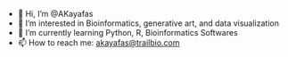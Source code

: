 - 👋 Hi, I’m @AKayafas
- 👀 I’m interested in Bioinformatics, generative art, and data visualization 
- 🌱 I’m currently learning Python, R, Bioinformatics Softwares
- 📫 How to reach me: akayafas@trailbio.com

<!---
AKayafas/AKayafas is a ✨ special ✨ repository because its `README.md` (this file) appears on your GitHub profile.
You can click the Preview link to take a look at your changes.
--->
